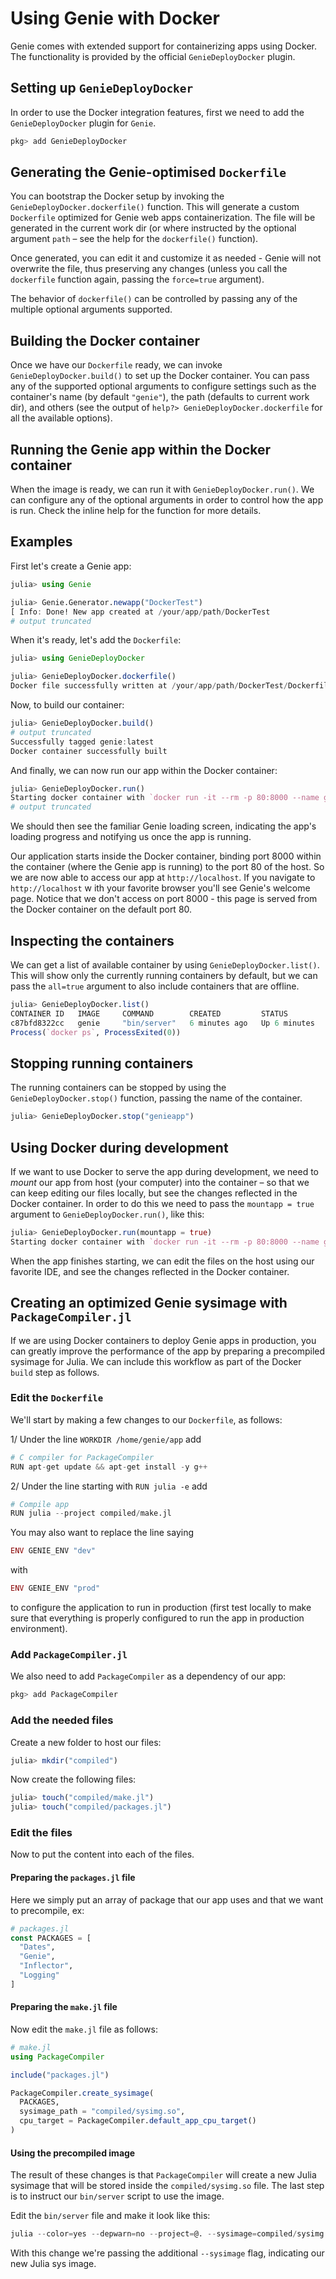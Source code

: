 #  Using Genie with Docker
Genie comes with extended support for containerizing apps using Docker. The functionality is provided by the official `GenieDeployDocker` plugin.

## Setting up `GenieDeployDocker`

In order to use the Docker integration features, first we need to add the `GenieDeployDocker` plugin for `Genie`.


```julia
pkg> add GenieDeployDocker
```
## Generating the Genie-optimised `Dockerfile`

You can bootstrap the Docker setup by invoking the `GenieDeployDocker.dockerfile()` function. This will generate a custom `Dockerfile` optimized for Genie web apps containerization. The file will be generated in the current work dir (or where instructed by the optional argument `path` – see the help for the `dockerfile()` function).

Once generated, you can edit it and customize it as needed - Genie will not overwrite the file, thus preserving any changes (unless you call the `dockerfile` function again, passing the `force=true` argument).

The behavior of `dockerfile()` can be controlled by passing any of the multiple optional arguments supported.

## Building the Docker container

Once we have our `Dockerfile` ready, we can invoke `GenieDeployDocker.build()` to set up the Docker container. You can pass any of the supported optional arguments to configure settings such as the container's name (by default `"genie"`), the path (defaults to current work dir), and others (see the output of `help?> GenieDeployDocker.dockerfile` for all the available options).

## Running the Genie app within the Docker container

When the image is ready, we can run it with `GenieDeployDocker.run()`. We can configure any of the optional arguments in order to control how the app is run. Check the inline help for the function for more details.

## Examples

First let's create a Genie app:


```julia
julia> using Genie

julia> Genie.Generator.newapp("DockerTest")
[ Info: Done! New app created at /your/app/path/DockerTest
# output truncated
```
When it's ready, let's add the `Dockerfile`:


```julia
julia> using GenieDeployDocker

julia> GenieDeployDocker.dockerfile()
Docker file successfully written at /your/app/path/DockerTest/Dockerfile
```
Now, to build our container:


```julia
julia> GenieDeployDocker.build()
# output truncated
Successfully tagged genie:latest
Docker container successfully built
```
And finally, we can now run our app within the Docker container:


```julia
julia> GenieDeployDocker.run()
Starting docker container with `docker run -it --rm -p 80:8000 --name genieapp genie bin/server`
# output truncated
```
We should then see the familiar Genie loading screen, indicating the app's loading progress and notifying us once the app is running.

Our application starts inside the Docker container, binding port 8000 within the container (where the Genie app is running) to the port 80 of the host. So we are now able to access our app at `http://localhost`. If you navigate to `http://localhost` w ith your favorite browser you'll see Genie's welcome page. Notice that we don't access on port 8000 - this page is served from the Docker container on the default port 80.

## Inspecting the containers

We can get a list of available container by using `GenieDeployDocker.list()`. This will show only the currently running containers by default, but we can pass the `all=true` argument to also include containers that are offline.


```julia
julia> GenieDeployDocker.list()
CONTAINER ID   IMAGE     COMMAND        CREATED         STATUS         PORTS                          NAMES
c87bfd8322cc   genie     "bin/server"   6 minutes ago   Up 6 minutes   80/tcp, 0.0.0.0:80->8000/tcp   genieapp
Process(`docker ps`, ProcessExited(0))
```
## Stopping running containers

The running containers can be stopped by using the `GenieDeployDocker.stop()` function, passing the name of the container.


```julia
julia> GenieDeployDocker.stop("genieapp")
```
## Using Docker during development

If we want to use Docker to serve the app during development, we need to *mount* our app from host (your computer) into the container – so that we can keep editing our files locally, but see the changes reflected in the Docker container. In order to do this we need to pass the `mountapp = true` argument to `GenieDeployDocker.run()`, like this:


```julia
julia> GenieDeployDocker.run(mountapp = true)
Starting docker container with `docker run -it --rm -p 80:8000 --name genieapp -v /Users/adrian/DockerTest:/home/genie/app genie bin/server`
```
When the app finishes starting, we can edit the files on the host using our favorite IDE, and see the changes reflected in the Docker container.

## Creating an optimized Genie sysimage with `PackageCompiler.jl`

If we are using Docker containers to deploy Genie apps in production, you can greatly improve the performance of the app by preparing a precompiled sysimage for Julia. We can include this workflow as part of the Docker `build` step as follows.

### Edit the `Dockerfile`

We'll start by making a few changes to our `Dockerfile`, as follows:

1/ Under the line `WORKDIR /home/genie/app` add


```julia
# C compiler for PackageCompiler
RUN apt-get update && apt-get install -y g++
```
2/ Under the line starting with `RUN julia -e` add


```julia
# Compile app
RUN julia --project compiled/make.jl
```
You may also want to replace the line saying


```julia
ENV GENIE_ENV "dev"
```
with


```julia
ENV GENIE_ENV "prod"
```
to configure the application to run in production (first test locally to make sure that everything is properly configured to run the app in production environment).

### Add `PackageCompiler.jl`

We also need to add `PackageCompiler` as a dependency of our app:


```julia
pkg> add PackageCompiler
```
### Add the needed files

Create a new folder to host our files:


```julia
julia> mkdir("compiled")
```
Now create the following files:


```julia
julia> touch("compiled/make.jl")
julia> touch("compiled/packages.jl")
```
### Edit the files

Now to put the content into each of the files.

#### Preparing the `packages.jl` file

Here we simply put an array of package that our app uses and that we want to precompile, ex:


```julia
# packages.jl
const PACKAGES = [
  "Dates",
  "Genie",
  "Inflector",
  "Logging"
]
```
#### Preparing the `make.jl` file

Now edit the `make.jl` file as follows:


```julia
# make.jl
using PackageCompiler

include("packages.jl")

PackageCompiler.create_sysimage(
  PACKAGES,
  sysimage_path = "compiled/sysimg.so",
  cpu_target = PackageCompiler.default_app_cpu_target()
)
```
#### Using the precompiled image

The result of these changes is that `PackageCompiler` will create a new Julia sysimage that will be stored inside the `compiled/sysimg.so` file. The last step is to instruct our `bin/server` script to use the image.

Edit the `bin/server` file and make it look like this:


```julia
julia --color=yes --depwarn=no --project=@. --sysimage=compiled/sysimg.so -q -i -- $(dirname $0)/../bootstrap.jl -s=true "$@"
```
With this change we're passing the additional `--sysimage` flag, indicating our new Julia sys image.

